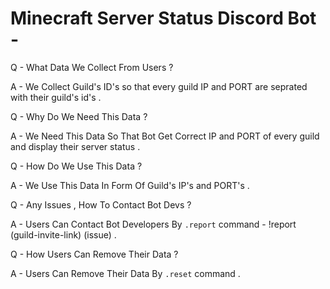 # Minecraft Server Status Discord Bot - 

Q - What Data We Collect From Users ?

A - We Collect Guild's ID's so that every guild IP and PORT are seprated with their guild's id's .

Q - Why Do We Need This Data ?

A - We Need This Data So That Bot Get Correct IP and PORT of every guild and display their server status .

Q - How Do We Use This Data ?

A - We Use This Data In Form Of Guild's IP's and PORT's .

Q - Any Issues , How To Contact Bot Devs ?

A - Users Can Contact Bot Developers By `.report` command - !report (guild-invite-link) (issue) .

Q - How Users Can Remove Their Data ?

A - Users Can Remove Their Data By `.reset` command .